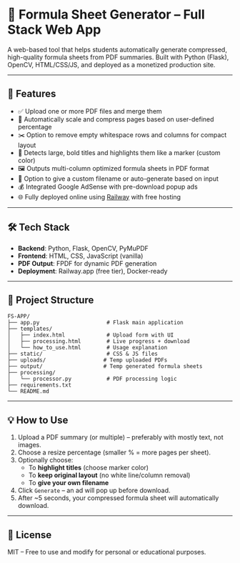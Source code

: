 # 📘 Formula Sheet Generator – Full Stack Web App

A web-based tool that helps students automatically generate compressed, high-quality formula sheets from PDF summaries. Built with Python (Flask), OpenCV, HTML/CSS/JS, and deployed as a monetized production site.

---

## 🚀 Features

- ✅ Upload one or more PDF files and merge them
- 📏 Automatically scale and compress pages based on user-defined percentage
- ✂️ Option to remove empty whitespace rows and columns for compact layout
- 🧠 Detects large, bold titles and highlights them like a marker (custom color)
- 🖼️ Outputs multi-column optimized formula sheets in PDF format
- 📁 Option to give a custom filename or auto-generate based on input
- 💰 Integrated Google AdSense with pre-download popup ads
- 🌐 Fully deployed online using [Railway](https://railway.app) with free hosting

---

## 🛠️ Tech Stack

- **Backend**: Python, Flask, OpenCV, PyMuPDF
- **Frontend**: HTML, CSS, JavaScript (vanilla)
- **PDF Output**: FPDF for dynamic PDF generation
- **Deployment**: Railway.app (free tier), Docker-ready

---

## 📂 Project Structure

```
FS-APP/
├── app.py                     # Flask main application
├── templates/
│   ├── index.html             # Upload form with UI
│   ├── processing.html        # Live progress + download
│   └── how_to_use.html        # Usage explanation
├── static/                    # CSS & JS files
├── uploads/                  # Temp uploaded PDFs
├── output/                   # Temp generated formula sheets
├── processing/
│   └── processor.py           # PDF processing logic
├── requirements.txt
└── README.md
```

---

## 💡 How to Use

1. Upload a PDF summary (or multiple) – preferably with mostly text, not images.
2. Choose a resize percentage (smaller % = more pages per sheet).
3. Optionally choose:
   - To **highlight titles** (choose marker color)
   - To **keep original layout** (no white line/column removal)
   - To **give your own filename**
4. Click `Generate` – an ad will pop up before download.
5. After ~5 seconds, your compressed formula sheet will automatically download.


---

## 📝 License

MIT – Free to use and modify for personal or educational purposes.
